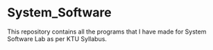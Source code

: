 # System_Software
This repository contains all the programs that I have made for System Software Lab as per KTU Syllabus.
